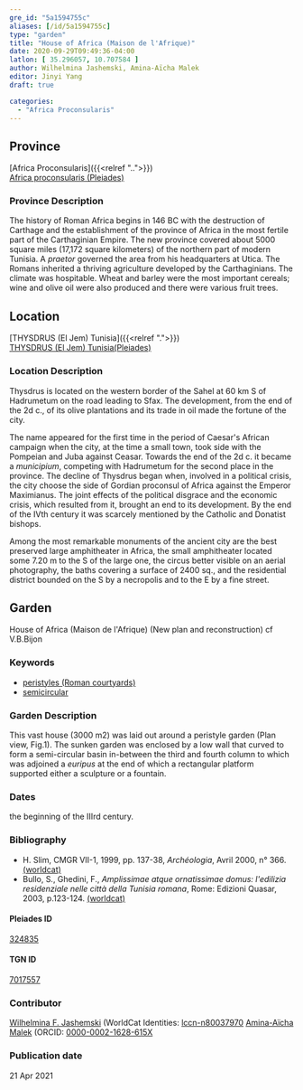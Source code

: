 ```yaml
---
gre_id: "5a1594755c"
aliases: [/id/5a1594755c]
type: "garden"
title: "House of Africa (Maison de l'Afrique)"
date: 2020-09-29T09:49:36-04:00
latlon: [ 35.296057, 10.707584 ]
author: Wilhelmina Jashemski, Amina-Aïcha Malek
editor: Jinyi Yang
draft: true

categories:
  - "Africa Proconsularis"
---
```


## Province
[Africa Proconsularis]({{<relref "..">}}) \
[Africa proconsularis (Pleiades)](https://pleiades.stoa.org/places/991341)

### Province Description
The history of Roman Africa begins in 146 BC with the destruction of Carthage and the establishment of the province of Africa in the most fertile part of the Carthaginian Empire.  The new province covered about 5000 square miles (17,172 square kilometers) of the northern part of modern Tunisia.  A *praetor* governed the area from his headquarters at Utica.  The Romans inherited a thriving agriculture developed by the Carthaginians.  The climate was hospitable.  Wheat and barley were the most important cereals; wine and olive oil were also produced and there were various fruit trees.
<!-- DESCRIPTION -->


## Location

[THYSDRUS (El Jem) Tunisia]({{<relref ".">}}) \
[THYSDRUS (El Jem) Tunisia(Pleiades)](https://pleiades.stoa.org/places/324835)

### Location Description
Thysdrus is located on the western border of the Sahel at 60 km S of Hadrumetum on the road leading to Sfax. The development, from the end of the 2d c., of its olive plantations and its trade in oil made the fortune of the city.

The name appeared for the first time in the period of Caesar's African campaign when the city, at the time a small town, took side with the Pompeian and Juba against Ceasar. Towards the end of the 2d c. it became a *municipium*, competing with Hadrumetum for the second place in the province. The decline of Thysdrus began when, involved in a political crisis, the city choose the side of Gordian proconsul of Africa against the Emperor Maximianus. The joint effects of the political disgrace and the economic crisis, which resulted from it, brought an end to its development. By the end of the IVth century it was scarcely mentioned by the Catholic and Donatist bishops.

Among the most remarkable monuments of the ancient city are the best preserved large amphitheater in Africa, the small amphitheater located some 7.20 m to the S of the large one, the circus better visible on an aerial photography, the baths covering a surface of 2400 sq., and the residential district bounded on the S by a necropolis and to the E by a fine street.

<!--## Sublocation-->

<!--
[AREA WITHIN LOCATION, LIKE “PALATINE HILL”](GEOREFERENCE LINK)
A sublocation is any area larger than an individual garden, but located within a location. I would always try to include a link to a controlled vocabulary here if possible. This ID may well be different from the Garden ID, e.g., Pompeii versus a Garden in one of the houses which has its own Pleiades ID.
-->

<!--### Sublocation Description-->

<!-- DESCRIPTION -->

## Garden

House of Africa (Maison de l'Afrique) (New plan and reconstruction) cf V.B.Bijon

### Keywords

- [peristyles (Roman courtyards)](http://vocab.getty.edu/page/aat/300005452)
- [semicircular](http://vocab.getty.edu/page/aat/300263828)

### Garden Description

This vast house (3000 m2) was laid out around a peristyle garden (Plan view, Fig.1). The sunken garden was enclosed by a low wall that curved to form a semi-circular basin in-between the third and fourth column to which was adjoined a *euripus* at the end of which a rectangular platform supported either a sculpture or a fountain.




<!--### Maps


<!--### Plans-->


<!--### Images-->
<!--Fig. 1: Plan view of the House of Africa-->

### Dates

the beginning of the IIIrd century.

### Bibliography

* H. Slim, CMGR VII-1, 1999, pp. 137-38, *Archéologia*, Avril 2000, n° 366. [(worldcat)](http://www.worldcat.org/oclc/797652780)
* Bullo, S., Ghedini, F., *Amplissimae atque ornatissimae domus: l'edilizia residenziale nelle città della Tunisia romana*, Rome: Edizioni Quasar, 2003, p.123-124. [(worldcat)](http://www.worldcat.org/oclc/989088620)


#### Pleiades ID

[324835](https://pleiades.stoa.org/places/324835)

#### TGN ID

[7017557](http://vocab.getty.edu/page/tgn/7017557)

### Contributor
[Wilhelmina F. Jashemski](https://lib.guides.umd.edu/c.php?g=326514&p=2193250) (WorldCat Identities: [lccn-n80037970](http://worldcat.org/identities/lccn-n80037970/)
[Amina-Aïcha Malek](http://worldcat.org/identities/lccn-n2012075871/) (ORCID: [0000-0002-1628-615X](https://orcid.org/0000-0002-1628-615X)

### Publication date


21 Apr 2021
